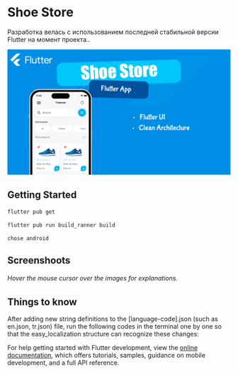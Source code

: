 # Shoe Store

<p>Разработка велась с использованием последней стабильной версии Flutter на момент проекта..</p>

![Shoe Store](https://github.com/W1nterK/Shoe_store/blob/main/publication/preview.png)

## Getting Started

```
flutter pub get
```


```
flutter pub run build_ranner build
```

```
chose android
```

## Screenshoots
###### Hover the mouse cursor over the images for explanations.

## Things to know
<p>After adding new string definitions to the [language-code].json (such as en.json, tr.json) file, run the following codes in the terminal one by one so that the easy_localization structure can recognize these changes:</p>

For help getting started with Flutter development, view the
[online documentation](https://docs.flutter.dev/), which offers tutorials,
samples, guidance on mobile development, and a full API reference.
